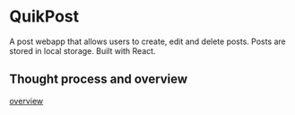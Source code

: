 # QuikPost
A post webapp that allows users to create, edit and delete posts. Posts are stored in local storage. Built with React.

## Thought process and overview 
[overview](./process.md)